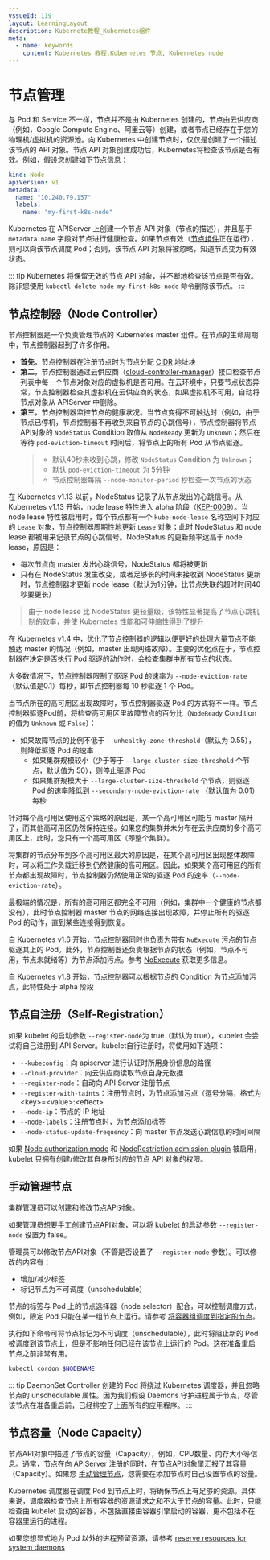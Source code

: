 ```yaml
---
vssueId: 119
layout: LearningLayout
description: Kubernete教程_Kubernetes组件
meta:
  - name: keywords
    content: Kubernetes 教程,Kubernetes 节点, Kubernetes node
---
```


# 节点管理

<AdSenseTitle/>

与 Pod 和 Service 不一样，节点并不是由 Kubernetes 创建的，节点由云供应商（例如，Google Compute Engine、阿里云等）创建，或者节点已经存在于您的物理机/虚拟机的资源池。向 Kubernetes 中创建节点时，仅仅是创建了一个描述该节点的 API 对象。节点 API 对象创建成功后，Kubernetes将检查该节点是否有效。例如，假设您创建如下节点信息：

``` yaml
kind: Node
apiVersion: v1
metadata:
  name: "10.240.79.157"
  labels:
    name: "my-first-k8s-node"
```

Kubernetes 在 APIServer 上创建一个节点 API 对象（节点的描述），并且基于 `metadata.name` 字段对节点进行健康检查。如果节点有效（[节点组件](/learning/k8s-bg/component.html#node-组件)正在运行），则可以向该节点调度 Pod；否则，该节点 API 对象将被忽略，知道节点变为有效状态。

::: tip
Kubernetes 将保留无效的节点 API 对象，并不断地检查该节点是否有效。除非您使用 `kubectl delete node my-first-k8s-node` 命令删除该节点。
:::

## 节点控制器（Node Controller）

节点控制器是一个负责管理节点的 Kubernetes master 组件。在节点的生命周期中，节点控制器起到了许多作用。

* **首先**，节点控制器在注册节点时为节点分配 [CIDR](/glossary/cidr.html) 地址块
* **第二**，节点控制器通过云供应商（[cloud-controller-manager](learning/k8s-bg/component.html#cloud-controller-manager)）接口检查节点列表中每一个节点对象对应的虚拟机是否可用。在云环境中，只要节点状态异常，节点控制器检查其虚拟机在云供应商的状态，如果虚拟机不可用，自动将节点对象从 APIServer 中删除。
* **第三**，节点控制器监控节点的健康状况。当节点变得不可触达时（例如，由于节点已停机，节点控制器不再收到来自节点的心跳信号），节点控制器将节点API对象的 `NodeStatus` Condition 取值从 `NodeReady` 更新为 `Unknown`；然后在等待 `pod-eviction-timeout` 时间后，将节点上的所有 Pod 从节点驱逐。
  > * 默认40秒未收到心跳，修改 `NodeStatus` Condition 为 `Unknown`；
  > * 默认 `pod-eviction-timeout` 为 5分钟
  > * 节点控制器每隔 `--node-monitor-period` 秒检查一次节点的状态

在 Kubernetes v1.13 以前，NodeStatus 记录了从节点发出的心跳信号。从 Kubernetes v1.13 开始，node lease 特性进入 alpha 阶段（[KEP-0009](https://github.com/kubernetes/enhancements/blob/master/keps/sig-node/0009-node-heartbeat.md)）。当 node lease 特性被启用时，每个节点都有一个 `kube-node-lease` 名称空间下对应的 `Lease` 对象，节点控制器周期性地更新 `Lease` 对象；此时 NodeStatus 和 node lease 都被用来记录节点的心跳信号。NodeStatus 的更新频率远高于 node lease，原因是：
* 每次节点向 master 发出心跳信号，NodeStatus 都将被更新
* 只有在 NodeStatus 发生改变，或者足够长的时间未接收到 NodeStatus 更新时，节点控制器才更新 node lease（默认为1分钟，比节点失联的超时时间40秒要更长）

> 由于 node lease 比 NodeStatus 更轻量级，该特性显著提高了节点心跳机制的效率，并使 Kubernetes 性能和可伸缩性得到了提升

在 Kubernetes v1.4 中，优化了节点控制器的逻辑以便更好的处理大量节点不能触达 master 的情况（例如，master 出现网络故障）。主要的优化点在于，节点控制器在决定是否执行 Pod 驱逐的动作时，会检查集群中所有节点的状态。

大多数情况下，节点控制器限制了驱逐 Pod 的速率为 `--node-eviction-rate` （默认值是0.1）每秒，即节点控制器每 10 秒驱逐 1 个 Pod。

当节点所在的高可用区出现故障时，节点控制器驱逐 Pod 的方式将不一样。节点控制器驱逐Pod前，将检查高可用区里故障节点的百分比（`NodeReady` Condition 的值为 `Unknown` 或 `False`）：
* 如果故障节点的比例不低于 `--unhealthy-zone-threshold`（默认为 0.55），则降低驱逐 Pod 的速率
  * 如果集群规模较小（少于等于 `--large-cluster-size-threshold` 个节点，默认值为 50），则停止驱逐 Pod
  * 如果集群规模大于 `--large-cluster-size-threshold` 个节点，则驱逐 Pod 的速率降低到 `--secondary-node-eviction-rate` （默认值为 0.01）每秒

针对每个高可用区使用这个策略的原因是，某一个高可用区可能与 master 隔开了，而其他高可用区仍然保持连接。如果您的集群并未分布在云供应商的多个高可用区上，此时，您只有一个高可用区（即整个集群）。

将集群的节点分布到多个高可用区最大的原因是，在某个高可用区出现整体故障时，可以将工作负载迁移到仍然健康的高可用区。因此，如果某个高可用区的所有节点都出现故障时，节点控制器仍然使用正常的驱逐 Pod 的速率（`--node-eviction-rate`）。

最极端的情况是，所有的高可用区都完全不可用（例如，集群中一个健康的节点都没有），此时节点控制器 master 节点的网络连接出现故障，并停止所有的驱逐 Pod 的动作，直到某些连接得到恢复。

自 Kubernetes v1.6 开始，节点控制器同时也负责为带有 `NoExecute` 污点的节点驱逐其上的 Pod。此外，节点控制器还负责根据节点的状态（例如，节点不可用，节点未就绪等）为节点添加污点。参考 [NoExecute](](/learning/k8s-intermediate/config/taints-toleration/#污点与容忍的匹配)) 获取更多信息。

自 Kubernetes v1.8 开始，节点控制器可以根据节点的 Condition 为节点添加污点，此特性处于 alpha 阶段

## 节点自注册（Self-Registration）

如果 kubelet 的启动参数 `--register-node`为 true（默认为 true），kubelet 会尝试将自己注册到 API Server。kubelet自行注册时，将使用如下选项：
* `--kubeconfig`：向 apiserver 进行认证时所用身份信息的路径
* `--cloud-provider`：向云供应商读取节点自身元数据
* `--register-node`：自动向 API Server 注册节点
* `--register-with-taints`：注册节点时，为节点添加污点（逗号分隔，格式为 \<key\>=\<value\>:\<effect\>
* `--node-ip`：节点的 IP 地址
* `--node-labels`：注册节点时，为节点添加标签
* `--node-status-update-frequency`：向 master 节点发送心跳信息的时间间隔

如果 [Node authorization mode](https://kubernetes.io/docs/reference/access-authn-authz/node/) 和 [NodeRestriction admission plugin](https://kubernetes.io/docs/reference/access-authn-authz/admission-controllers/#noderestriction) 被启用，kubelet 只拥有创建/修改其自身所对应的节点 API 对象的权限。

## 手动管理节点

集群管理员可以创建和修改节点API对象。

如果管理员想要手工创建节点API对象，可以将 kubelet 的启动参数 `--register-node` 设置为 false。

管理员可以修改节点API对象（不管是否设置了 `--register-node` 参数）。可以修改的内容有：
* 增加/减少标签
* 标记节点为不可调度（unschedulable）

节点的标签与 Pod 上的节点选择器（node selector）配合，可以控制调度方式，例如，限定 Pod 只能在某一组节点上运行。请参考 [将容器组调度到指定的节点](/learning/k8s-intermediate/config/assign-pod-node.html)。

执行如下命令可将节点标记为不可调度（unschedulable），此时将阻止新的 Pod 被调度到该节点上，但是不影响任何已经在该节点上运行的 Pod。这在准备重启节点之前非常有用。
``` sh
kubectl cordon $NODENAME
```

::: tip
DaemonSet Controller 创建的 Pod 将绕过 Kubernetes 调度器，并且忽略节点的 unschedulable 属性。因为我们假设 Daemons 守护进程属于节点，尽管该节点在准备重启前，已经排空了上面所有的应用程序。
:::

## 节点容量（Node Capacity）

节点API对象中描述了节点的容量（Capacity），例如，CPU数量、内存大小等信息。通常，节点在向 APIServer 注册的同时，在节点API对象里汇报了其容量（Capacity）。如果您 [手动管理节点](#手动管理节点)，您需要在添加节点时自己设置节点的容量。

Kubernetes 调度器在调度 Pod 到节点上时，将确保节点上有足够的资源。具体来说，调度器检查节点上所有容器的资源请求之和不大于节点的容量。此时，只能检查由 kubelet 启动的容器，不包括直接由容器引擎启动的容器，更不包括不在容器里运行的进程。

如果您想显式地为 Pod 以外的进程预留资源，请参考 [reserve resources for system daemons](https://kubernetes.io/docs/tasks/administer-cluster/reserve-compute-resources/#system-reserved)

<!-- FIXME -->
